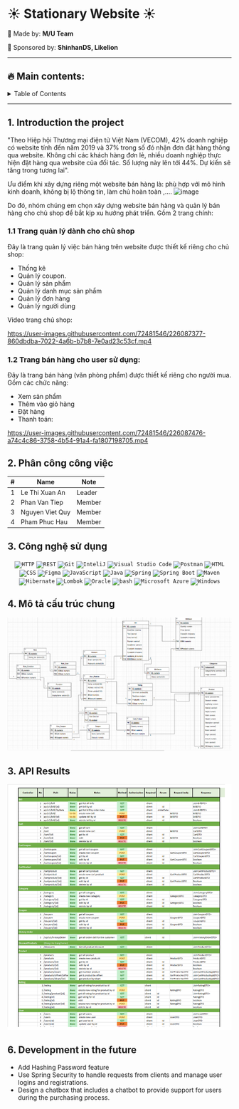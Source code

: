 # :sunny: Stationary Website :sunny:

:sunflower: Made by: 	**M/U Team**

:sunflower: Sponsored by: **ShinhanDS, Likelion**
***


## :fire: Main contents: 
<!-- TABLE OF CONTENTS -->
<details>
  <summary>Table of Contents</summary>
  <ol>
    <li>
      <a href="#introduction-the-project">Introduction the project</a>
    </li>
    <li>
      <a href="#members">Members</a>
    </li>
    <li>
      <a href="#technology-used">Technology Used</a>
    </li>
    <li><a href="#database-diagram">Database Diagram</a></li>
    <li><a href="#api-results">API Results</a></li>
    <li><a href="#ui-shop-owners">UI of shop owner</a></li>
    <li><a href="#ui-shop-user">UI for User</a></li>
    <li><a href="#development-in-the-future">Development in the future</a></li>
    <li><a href="#about">About</a></li>
  </ol>
</details>

---


## 1. Introduction the project

"Theo Hiệp hội Thương mại điện tử Việt Nam (VECOM), 42% doanh nghiệp có website tính đến năm 2019 và 37% trong số đó nhận đơn đặt hàng thông qua website. Không chỉ các khách hàng đơn lẻ, nhiều doanh nghiệp thực hiện đặt hàng qua website của đối tác. Số lượng này lên tới 44%. Dự kiến sẽ tăng trong tương lai". 

Ưu điểm khi xây dựng riêng một website bán hàng là: phù hợp với mô hình kinh doanh, không bị lộ thông tin, làm chủ hoàn toàn ,....
![image](https://user-images.githubusercontent.com/72481546/226086440-800b5b86-4a63-4bb8-bcea-c1fc38d097ef.png)

Do đó, nhóm chúng em chọn xây dựng website bán hàng và quản lý bán hàng cho chủ shop để bắt kịp xu hướng phát triển. Gồm 2 trang chính:
### 1.1 Trang quản lý dành cho chủ shop

Đây là trang quản lý việc bán hàng trên website được thiết kế riêng cho chủ shop:
- Thống kê
- Quản lý coupon.
- Quản lý sản phẩm
- Quản lý danh mục sản phẩm
- Quản lý đơn hàng
- Quản lý người dùng 

Video trang chủ shop:



https://user-images.githubusercontent.com/72481546/226087377-860dbdba-7022-4a6b-b7b8-7e0ad23c53cf.mp4



### 1.2 Trang bán hàng cho user sử dụng:

Đây là trang bán hàng (văn phòng phẩm) được thiết kế riêng cho người mua. Gồm các chức năng:
- Xem sản phẩm
- Thêm vào giỏ hàng
- Đặt hàng 
- Thanh toán:



https://user-images.githubusercontent.com/72481546/226087476-a74c4c86-3758-4b54-91a4-fa1807198705.mp4



## 2. Phân công công việc
| # 	| Name            	| Note   	|
|---	|-----------------	|--------	|
| 1 	| Le Thi Xuan An  	| Leader 	|
| 2 	| Phan Van Tiep   	| Member 	|
| 3 	| Nguyen Viet Quy 	| Member 	|
| 4 	| Pham Phuc Hau   	| Member 	|
##  3. Công nghệ sử dụng
<div align="center">
	<code><img height="50" src="https://user-images.githubusercontent.com/25181517/192107854-765620d7-f909-4953-a6da-36e1ef69eea6.png" alt="HTTP" title="HTTP" /></code>
	<code><img height="50" src="https://user-images.githubusercontent.com/25181517/192107858-fe19f043-c502-4009-8c47-476fc89718ad.png" alt="REST" title="REST" /></code>
	<code><img height="50" src="https://user-images.githubusercontent.com/25181517/192108372-f71d70ac-7ae6-4c0d-8395-51d8870c2ef0.png" alt="Git" title="Git" /></code>
	<code><img height="50" src="https://user-images.githubusercontent.com/25181517/192108890-200809d1-439c-4e23-90d3-b090cf9a4eea.png" alt="InteliJ" title="InteliJ" /></code>
	<code><img height="50" src="https://user-images.githubusercontent.com/25181517/192108891-d86b6220-e232-423a-bf5f-90903e6887c3.png" alt="Visual Studio Code" title="Visual Studio Code" /></code>
	<code><img height="50" src="https://user-images.githubusercontent.com/25181517/192109061-e138ca71-337c-4019-8d42-4792fdaa7128.png" alt="Postman" title="Postman" /></code>
	<code><img height="50" src="https://user-images.githubusercontent.com/25181517/192158954-f88b5814-d510-4564-b285-dff7d6400dad.png" alt="HTML" title="HTML" /></code>
	<code><img height="50" src="https://user-images.githubusercontent.com/25181517/183898674-75a4a1b1-f960-4ea9-abcb-637170a00a75.png" alt="CSS" title="CSS" /></code>
	<code><img height="50" src="https://user-images.githubusercontent.com/25181517/189715289-df3ee512-6eca-463f-a0f4-c10d94a06b2f.png" alt="Figma" title="Figma" /></code>
	<code><img height="50" src="https://user-images.githubusercontent.com/25181517/117447155-6a868a00-af3d-11eb-9cfe-245df15c9f3f.png" alt="JavaScript" title="JavaScript" /></code>
	<code><img height="50" src="https://user-images.githubusercontent.com/25181517/117201156-9a724800-adec-11eb-9a9d-3cd0f67da4bc.png" alt="Java" title="Java" /></code>
	<code><img height="50" src="https://user-images.githubusercontent.com/25181517/117201470-f6d56780-adec-11eb-8f7c-e70e376cfd07.png" alt="Spring" title="Spring" /></code>
	<code><img height="50" src="https://user-images.githubusercontent.com/25181517/183891303-41f257f8-6b3d-487c-aa56-c497b880d0fb.png" alt="Spring Boot" title="Spring Boot" /></code>
	<code><img height="50" src="https://user-images.githubusercontent.com/25181517/117207242-07d5a700-adf4-11eb-975e-be04e62b984b.png" alt="Maven" title="Maven" /></code>
	<code><img height="50" src="https://user-images.githubusercontent.com/25181517/117207493-49665200-adf4-11eb-808e-a9c0fcc2a0a0.png" alt="Hibernate" title="Hibernate" /></code>
	<code><img height="50" src="https://user-images.githubusercontent.com/25181517/190229463-87fa862f-ccf0-48da-8023-940d287df610.png" alt="Lombok" title="Lombok" /></code>
	<code><img height="50" src="https://user-images.githubusercontent.com/25181517/117208736-bdedc080-adf5-11eb-912f-61c7d43705f6.png" alt="Oracle" title="Oracle" /></code>
	<code><img height="50" src="https://user-images.githubusercontent.com/25181517/192158606-7c2ef6bd-6e04-47cf-b5bc-da2797cb5bda.png" alt="bash" title="bash" /></code>
	<code><img height="50" src="https://user-images.githubusercontent.com/25181517/183911544-95ad6ba7-09bf-4040-ac44-0adafedb9616.png" alt="Microsoft Azure" title="Microsoft Azure" /></code>
	<code><img height="50" src="https://user-images.githubusercontent.com/25181517/186884150-05e9ff6d-340e-4802-9533-2c3f02363ee3.png" alt="Windows" title="Windows" /></code>
</div>

## 4. Mô tả cấu trúc chung
![image](./src/main/resources/static/images/readme/dbdiagram.png)

## 3. API Results
![image](src/main/resources/static/images/readme/api.png)


## 6. Development in the future
- Add Hashing Password feature
- Use Spring Security to handle requests from clients and manage user logins and registrations.
- Design a chatbox that includes a chatbot to provide support for users during the purchasing process.




